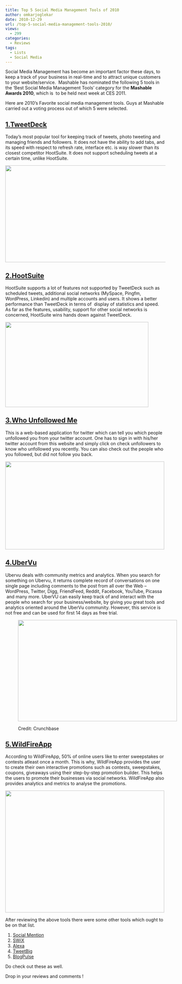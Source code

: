 ```yaml
---
title: Top 5 Social Media Management Tools of 2010
author: omkarjoglekar
date: 2010-12-29
url: /top-5-social-media-management-tools-2010/
views:
  - 299
categories:
  - Reviews
tags:
  - Lists
  - Social Media
---
```

Social Media Management has become an important factor these days, to keep a track of your business in real-time and to attract unique customers to your website/service.  Mashable has nominated the following 5 tools in the &#8216;Best Social Media Management Tools&#8217; category for the **Mashable Awards 2010**, which is  to be held next week at CES 2011.

Here are 2010&#8217;s Favorite social media management tools. Guys at Mashable carried out a voting process out of which 5 were selected.

## <a href="http://tweetdeck.com" onclick="_gaq.push(['_trackEvent', 'outbound-article', 'http://tweetdeck.com', '1.']);" >1.</a><a href="http://tweetdeck.com" onclick="_gaq.push(['_trackEvent', 'outbound-article', 'http://tweetdeck.com', 'TweetDeck']);" target="_blank">TweetDeck</a>

Today&#8217;s most popular tool for keeping track of tweets, photo tweeting and managing friends and followers. It does not have the ability to add tabs, and its speed with respect to refresh rate, interface etc. is way slower than its closest competitor HootSuite. It does not support scheduling tweets at a certain time, unlike HootSuite.

[<img class="alignnone size-full wp-image-34257" title="tweetdeck" src="http://cdn.devilsworkshop.org/files/2010/12/tweetdeck.png" alt="" width="550" height="305" />][1]

## <a href="http://hootsuite.com" onclick="_gaq.push(['_trackEvent', 'outbound-article', 'http://hootsuite.com', '2.']);" >2.</a><a href="http://hootsuite.com" onclick="_gaq.push(['_trackEvent', 'outbound-article', 'http://hootsuite.com', 'H']);" target="_blank">H</a><a href="http://hootsuite.com" onclick="_gaq.push(['_trackEvent', 'outbound-article', 'http://hootsuite.com', 'oo']);" >oo</a><a href="http://hootsuite.com" onclick="_gaq.push(['_trackEvent', 'outbound-article', 'http://hootsuite.com', 'tSuite']);" >tSuite</a>

HootSuite supports a lot of features not supported by TweetDeck such as scheduled tweets, additional social networks (MySpace, Pingfm, WordPress, Linkedin) and multiple accounts and users. It shows a better performance than TweetDeck in terms of  display of statistics and speed. As far as the features, usability, support for other social networks is concerned, HootSuite wins hands down against TweetDeck.

[<img class="alignnone size-full wp-image-34279" title="hootsuite" src="http://cdn.devilsworkshop.org/files/2010/12/hootsuite1.png" alt="" width="450" height="268" />][2]

## <a href="http://who.unfollowed.me" onclick="_gaq.push(['_trackEvent', 'outbound-article', 'http://who.unfollowed.me', '3.']);" >3.</a><a href="http://who.unfollowed.me" onclick="_gaq.push(['_trackEvent', 'outbound-article', 'http://who.unfollowed.me', 'Who Unfollowed Me']);" target="_blank">Who Unfollowed Me</a>

This is a web-based application for twitter which can tell you which people unfollowed you from your twitter account. One has to sign in with his/her twitter account from this website and simply click on check unfollowers to know who unfollowed you recently. You can also check out the people who you followed, but did not follow you back.

[<img class="alignnone size-full wp-image-34284" title="who" src="http://cdn.devilsworkshop.org/files/2010/12/who.png" alt="" width="500" height="277" />][3]

## <a href="http://www.ubervu.com" onclick="_gaq.push(['_trackEvent', 'outbound-article', 'http://www.ubervu.com', '4.']);" >4.</a><a href="http://www.ubervu.com" onclick="_gaq.push(['_trackEvent', 'outbound-article', 'http://www.ubervu.com', 'UberVu']);" target="_blank">UberVu</a>

Ubervu deals with community metrics and analytics. When you search for something on Ubervu, it returns complete record of conversations on one single page including comments to the post from all over the Web &#8211; WordPress, Twitter, Digg, FriendFeed, Reddit, Facebook, YouTube, Picassa  and many more. UberVU can easily keep track of and interact with the people who search for your business/website, by giving you great tools and analytics oriented around the UberVu community. However, this service is not free and can be used for first 14 days as free trial.<figure id="attachment_34291" style="width: 500px;" class="wp-caption alignnone">

[<img class="size-full wp-image-34291" title="76456v2" src="http://cdn.devilsworkshop.org/files/2010/12/76456v2.jpg" alt="" width="500" height="319" />][4]<figcaption class="wp-caption-text">Credit: Crunchbase</figcaption></figure> 

## <a href="http://www.wildfireapp.com" onclick="_gaq.push(['_trackEvent', 'outbound-article', 'http://www.wildfireapp.com', '5.']);" >5.</a><a href="http://www.wildfireapp.com" onclick="_gaq.push(['_trackEvent', 'outbound-article', 'http://www.wildfireapp.com', 'W']);" >W</a><a href="http://www.wildfireapp.com" onclick="_gaq.push(['_trackEvent', 'outbound-article', 'http://www.wildfireapp.com', 'ildFireAp']);" target="_blank">ildFireAp</a><a href="http://www.wildfireapp.com" onclick="_gaq.push(['_trackEvent', 'outbound-article', 'http://www.wildfireapp.com', 'p']);" >p</a>

According to WildFireApp, 50% of online users like to enter sweepstakes or contests atleast once a month. This is why, WildFireApp provides the user to create their own interactive promotions such as contests, sweepstakes, coupons, giveaways using their step-by-step promotion builder. This helps the users to promote their businesses via social networks. WildFireApp also provides analytics and metrics to analyse the promotions.

[<img class="alignnone size-full wp-image-34293" title="kindlegiveaway" src="http://cdn.devilsworkshop.org/files/2010/12/kindlegiveaway1.jpg" alt="" width="500" height="384" />][5]

After reviewing the above tools there were some other tools which ought to be on that list.

  1. <a href="http://www.socialmention.com/" onclick="_gaq.push(['_trackEvent', 'outbound-article', 'http://www.socialmention.com/', 'Social Mention']);" target="_blank">Social Mention</a>
  2. <a href="http://www.swixhq.com/" onclick="_gaq.push(['_trackEvent', 'outbound-article', 'http://www.swixhq.com/', 'SWiX']);" target="_blank">SWiX</a>
  3. <a href="http://www.alexa.com" onclick="_gaq.push(['_trackEvent', 'outbound-article', 'http://www.alexa.com', 'Alexa']);" target="_blank">Alexa</a>
  4. <a href="http://www.tweetbig.com/index.php" onclick="_gaq.push(['_trackEvent', 'outbound-article', 'http://www.tweetbig.com/index.php', 'TweetBig']);" target="_blank">TweetBig</a>
  5. <a href="http://www.blogpulse.com/" onclick="_gaq.push(['_trackEvent', 'outbound-article', 'http://www.blogpulse.com/', 'BlogPulse']);" >BlogPulse</a>

Do check out these as well.

Drop in your reviews and comments !

 [1]: http://cdn.devilsworkshop.org/files/2010/12/tweetdeck.png
 [2]: http://cdn.devilsworkshop.org/files/2010/12/hootsuite1.png
 [3]: http://cdn.devilsworkshop.org/files/2010/12/who.png
 [4]: http://cdn.devilsworkshop.org/files/2010/12/76456v2.jpg
 [5]: http://cdn.devilsworkshop.org/files/2010/12/kindlegiveaway1.jpg

